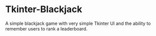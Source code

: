 # Tkinter-Blackjack
A simple blackjack game with very simple Tkinter UI and the ability to remember users to rank a leaderboard. 
